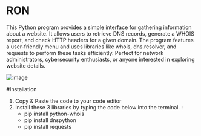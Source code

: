 # RON
This Python program provides a simple interface for gathering information about a website. It allows users to retrieve DNS records, generate a WHOIS report, and check HTTP headers for a given domain. The program features a user-friendly menu and uses libraries like whois, dns.resolver, and requests to perform these tasks efficiently. Perfect for network administrators, cybersecurity enthusiasts, or anyone interested in exploring website details.

![image](https://github.com/user-attachments/assets/71955afe-d123-4441-8865-91180169245f)

#Installation
1. Copy & Paste the code to your code editor
2. Install these 3 libraries by typing the code below into the terminal. :
   - pip install python-whois
   - pip install dnspython
   - pip install requests

